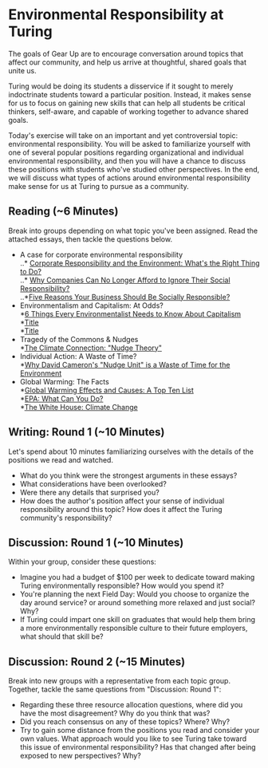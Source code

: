 # Environmental Responsibility at Turing

The goals of Gear Up are to encourage conversation around topics that affect our community, and help us arrive at thoughtful, shared goals that unite us.

Turing would be doing its students a disservice if it sought to merely indoctrinate students toward a particular position. Instead, it makes sense for us to focus on gaining new skills that can help all students be critical thinkers, self-aware, and capable of working together to advance shared goals. 

Today's exercise will take on an important and yet controversial topic: environmental responsibility. You will be asked to familiarize yourself with one of several popular positions regarding organizational and individual environmental responsibility, and then you will have a chance to discuss these positions with students who've studied other perspectives. In the end, we will discuss what types of actions around environmental responsibility make sense for us at Turing to pursue as a community. 

## Reading (~6 Minutes)

Break into groups depending on what topic you've been assigned. Read the attached essays, then tackle the questions below.
* A case for corporate environmental responsibility  
..* [Corporate Responsibility and the Environment: What's the Right Thing to   Do?](http://hbswk.hbs.edu/item/corporate-responsibility-and-the-environment-what-is-the-right-thing-to-do)  
..* [Why Companies Can No Longer Afford to Ignore Their Social Responsibility?](http://business.time.com/2012/05/28/why-companies-can-no-longer-afford-to-ignore-their-social-responsibilities/)  
..*[Five Reasons Your Business Should Be Socially Responsible?](http://blog.movingworlds.org/5-reasons-your-business-should-be-socially-responsible/)  
* Environmentalism and Capitalism: At Odds?  
*[6 Things Every Environmentalist Needs to Know About Capitalism](http://www.critical-theory.com/environmentalist-capitalism/)  
*[Title](Link)  
*[Title](Link)  
* Tragedy of the Commons & Nudges  
*[The Climate Connection: "Nudge Theory"](http://www.bbc.co.uk/worldservice/science/2010/11/101129_climate_connection_nudge_theory_video.shtml)  
* Individual Action: A Waste of Time?  
*[Why David Cameron's "Nudge Unit" is a Waste of Time for the Environment](http://www.theguardian.com/environment/2011/mar/31/david-cameron-nudge-unit-environment)  
* Global Warming: The Facts  
*[Global Warming Effects and Causes: A Top Ten List](http://planetsave.com/2009/06/07/global-warming-effects-and-causes-a-top-10-list/)  
*[EPA: What Can You Do?](http://www3.epa.gov/climatechange/wycd/)  
*[The White House: Climate Change](https://www.whitehouse.gov/energy/climate-change)  


## Writing: Round 1 (~10 Minutes)

Let's spend about 10 minutes familiarizing ourselves with the details of the positions we read and watched.
* What do you think were the strongest arguments in these essays?
* What considerations have been overlooked?
* Were there any details that surprised you?
* How does the author's position affect your sense of individual responsibility around this topic? How does it affect the Turing community's responsibility?

## Discussion: Round 1 (~10 Minutes)
Within your group, consider these questions:
* Imagine you had a budget of $100 per week to dedicate toward making Turing environmentally responsible? How would you spend it?
* You're planning the next Field Day: Would you choose to organize the day around service? or around something more relaxed and just social? Why?
* If Turing could impart one skill on graduates that would help them bring a more environmentally responsible culture to their future employers, what should that skill be? 

## Discussion: Round 2 (~15 Minutes)
Break into new groups with a representative from each topic group. Together, tackle the same questions from "Discussion: Round 1":
* Regarding these three resource allocation questions, where did you have the most disagreement? Why do you think that was?
* Did you reach consensus on any of these topics? Where? Why?
* Try to gain some distance from the positions you read and consider your own values. What approach would you like to see Turing take toward this issue of environmental responsibility? Has that changed after being exposed to new perspectives? Why?
